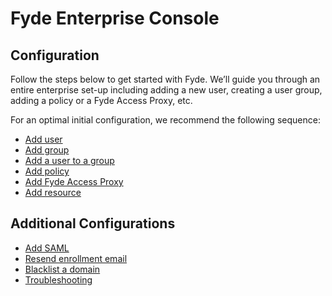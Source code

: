 # Fyde Enterprise Console

## Configuration

Follow the steps below to get started with Fyde. We’ll guide you through an entire enterprise set-up including adding a new user, creating a user group, adding a policy or a Fyde Access Proxy, etc.

For an optimal initial configuration, we recommend the following sequence:

- [Add user](console/configurations/add_user.md)
- [Add group](console/configurations/add_group.md)
- [Add a user to a group](console/configurations/add_user_to_group.md)
- [Add policy](console/configurations/add_policy.md)
- [Add Fyde Access Proxy](console/configurations/add_proxy.md)
- [Add resource](console/configurations/add_resource.md)

## Additional Configurations

- [Add SAML](console/configurations/add_saml.md)
- [Resend enrollment email](console/configurations/resend_enrollment_email.md)
- [Blacklist a domain](console/configurations/blacklist_domain.md)
- [Troubleshooting](console/configurations/troubleshooting.md)
